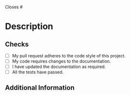 <!-- 
Thank you for creating this pull request!

Please make sure that the pull request is limited to one type (docs, feature, etc.) and keep it as small as possible. You can open multiple pull requests instead of opening one huge request.
-->

<!-- If this pull request closes an issue, please mention the issue number below -->
Closes # <!-- Issue # here -->

# Description
<!-- Add a brief description of the pull request -->

<!-- You can also choose to add a list of changes and if they have been completed or not by using the markdown to-do list syntax
- [x] Completed
- [ ] Not Completed
-->

## Checks
<!-- Make sure your pull request passes the CI checks and do check the following fields as needed - -->
- [ ] My pull request adheres to the code style of this project.
- [ ] My code requires changes to the documentation.
- [ ] I have updated the documentation as required.
- [ ] All the tests have passed.

## Additional Information
<!-- Any additional information like breaking changes, dependencies added, screenshots, comparisons between new and old behavior, etc. -->
